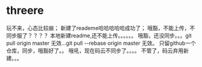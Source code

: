 # threere
玩不来，心态比较崩；
新建了reademe哈哈哈哈哈成功了；
哦豁，不能上传，不同步服了？？？？
本地新建readme,还不能上传。。。。。。
哦豁，还没同步。。。git pull origin master 无效...git pull --rebase origin master 无效。
只留github一个仓库，同步，哦豁好了。。
哦吼，现在码云不同步了。。。。
不管了，码云弃用新建。。。
